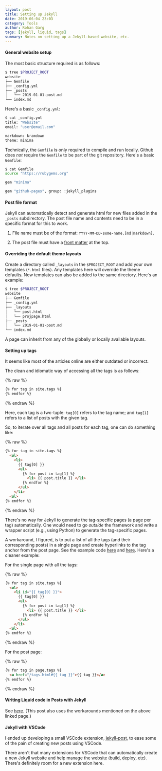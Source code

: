 ```yaml
---
layout: post
title: Setting up Jekyll
date: 2019-06-04 23:03
category: Tools
author: Rohan Garg
tags: [jekyll, liquid, tags]
summary: Notes on setting up a Jekyll-based website, etc.
---
```


#### General website setup

The most basic structure required is as follows:

```bash
$ tree $PROJECT_ROOT
website
├── Gemfile
├── _config.yml
├── _posts
│   └── 2019-01-01-post.md
└── index.md
```

Here's a basic `_config.yml`:

```bash
$ cat _config.yml
title: "Website"
email: "user@email.com"

markdown: kramdown
theme: minima
```

Technically, the `Gemfile` is only required to compile and run locally. Github
does *not* require the `Gemfile` to be part of the git repository. Here's a
basic `Gemfile`:

```bash
$ cat Gemfile
source "https://rubygems.org"

gem "minima"

gem "github-pages", group: :jekyll_plugins
```

#### Post file format

Jekyll can automatically detect and generate html for new files added in the
`_posts` subdirectory. The post file name and contents need to be in a specific
format for this to work.

1. File name must be of the format: `YYYY-MM-DD-some-name.[md|markdown]`.

2. The post file must have a [front matter](https://jekyllrb.com/docs/front-matter/)
   at the top.

#### Overriding the default theme layouts

Create a directory called `_layouts` in the `$PROJECT_ROOT` and add your
own templates (`*.html` files). Any templates here will override the theme
defaults. New templates can also be added to the same directory.
Here's an example:

```bash
$ tree $PROJECT_ROOT
website
├── Gemfile
├── _config.yml
├── _layouts
│   └── post.html
│   └── projpage.html
├── _posts
│   └── 2019-01-01-post.md
└── index.md
```

A page can inherit from any of the globally or locally available layouts.

#### Setting up tags

It seems like most of the articles online are either outdated or incorrect.

The clean and idiomatic way of accessing all the tags is as follows:

{% raw %}
```html
{% for tag in site.tags %}
{% endfor %}
```
{% endraw %}

Here, each tag is a two-tuple: `tag[0]` refers to the tag name; and `tag[1]`
refers to a list of posts with the given tag.

So, to iterate over all tags and all posts for each tag, one can do something
like:

{% raw %}
```html
{% for tag in site.tags %}
  <ul>
    <li>
      {{ tag[0] }}
      <ul>
        {% for post in tag[1] %}
          <li> {{ post.title }} </li>
        {% endfor %}
      </ul>
    </li>
  <ul>
{% endfor %}
```
{% endraw %}

There's no way for Jekyll to generate the tag-specific pages (a page per tag)
automatically. One would need to go _outside_ the framework and write a
wrapper script (e.g., using Python) to generate the tag-specific pages.

A workaround, I figured, is to put a list of all the tags (and their
corresponding posts) in a single page and create hyperlinks to the tag
anchor from the post page. See the example code [here](https://github.com/rohgarg/rohgarg.github.io/blob/master/_layouts/post.html#L20) and [here](https://github.com/rohgarg/rohgarg.github.io/blob/master/_layouts/tagpage.html#L11).
Here's a cleaner example:

For the single page with all the tags:

{% raw %}
```html
{% for tag in site.tags %}
  <ul>
    <li id="{{ tag[0] }}">
      {{ tag[0] }}
      <ul>
        {% for post in tag[1] %}
          <li> {{ post.title }} </li>
        {% endfor %}
      </ul>
    </li>
  <ul>
{% endfor %}
```
{% endraw %}

For the post page:

{% raw %}
```html
{% for tag in page.tags %}
  <a href="/tags.html#{{ tag }}">{{ tag }}</a>
{% endfor %}
```
{% endraw %}

#### Writing Liquid code in Posts with Jekyll

See [here](http://ozzieliu.com/2016/04/26/writing-liquid-template-in-markdown-with-jekyll/).
(This post also uses the workarounds mentioned on the above linked page.)

#### Jekyll with VSCode

I ended up developing a small VSCode extension, [jekyll-post](https://marketplace.visualstudio.com/items?itemName=rohgarg.jekyll-post), to ease some of the pain of creating new posts
using VSCode.

There aren't that many extensions for VSCode that can automatically create a
new Jekyll website and help manage the website (build, deploy, etc). There's
definitely room for a new extension here.
